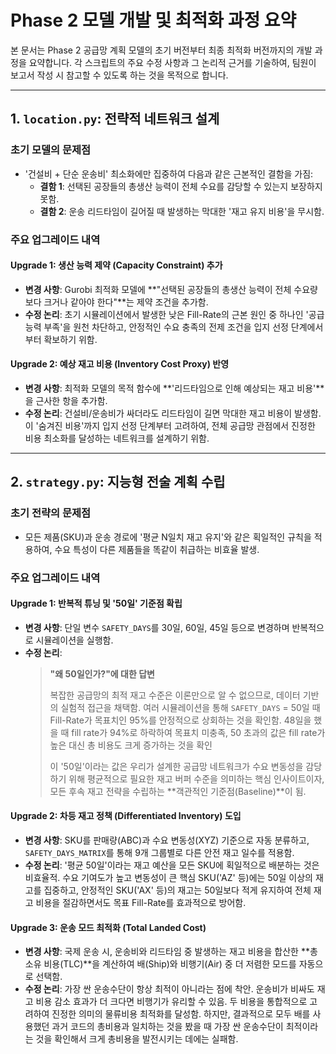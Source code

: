 # Phase 2 모델 개발 및 최적화 과정 요약

본 문서는 Phase 2 공급망 계획 모델의 초기 버전부터 최종 최적화 버전까지의 개발 과정을 요약합니다. 각 스크립트의 주요 수정 사항과 그 논리적 근거를 기술하여, 팀원이 보고서 작성 시 참고할 수 있도록 하는 것을 목적으로 합니다.

---

## 1. `location.py`: 전략적 네트워크 설계

### 초기 모델의 문제점
- '건설비 + 단순 운송비' 최소화에만 집중하여 다음과 같은 근본적인 결함을 가짐:
  - **결함 1**: 선택된 공장들의 총생산 능력이 전체 수요를 감당할 수 있는지 보장하지 못함.
  - **결함 2**: 운송 리드타임이 길어질 때 발생하는 막대한 '재고 유지 비용'을 무시함.

### 주요 업그레이드 내역

#### Upgrade 1: 생산 능력 제약 (Capacity Constraint) 추가
* **변경 사항**: Gurobi 최적화 모델에 **"선택된 공장들의 총생산 능력이 전체 수요량보다 크거나 같아야 한다"**는 제약 조건을 추가함.
* **수정 논리**: 초기 시뮬레이션에서 발생한 낮은 Fill-Rate의 근본 원인 중 하나인 '공급 능력 부족'을 원천 차단하고, 안정적인 수요 충족의 전제 조건을 입지 선정 단계에서부터 확보하기 위함.

#### Upgrade 2: 예상 재고 비용 (Inventory Cost Proxy) 반영
* **변경 사항**: 최적화 모델의 목적 함수에 **'리드타임으로 인해 예상되는 재고 비용'**을 근사한 항을 추가함.
* **수정 논리**: 건설비/운송비가 싸더라도 리드타임이 길면 막대한 재고 비용이 발생함. 이 '숨겨진 비용'까지 입지 선정 단계부터 고려하여, 전체 공급망 관점에서 진정한 비용 최소화를 달성하는 네트워크를 설계하기 위함.

---

## 2. `strategy.py`: 지능형 전술 계획 수립

### 초기 전략의 문제점
- 모든 제품(SKU)과 운송 경로에 '평균 N일치 재고 유지'와 같은 획일적인 규칙을 적용하여, 수요 특성이 다른 제품들을 똑같이 취급하는 비효율 발생.

### 주요 업그레이드 내역

#### Upgrade 1: 반복적 튜닝 및 '50일' 기준점 확립
* **변경 사항**: 단일 변수 `SAFETY_DAYS`를 30일, 60일, 45일 등으로 변경하며 반복적으로 시뮬레이션을 실행함.
* **수정 논리**:
    > **"왜 50일인가?"에 대한 답변**
    >
    > 복잡한 공급망의 최적 재고 수준은 이론만으로 알 수 없으므로, 데이터 기반의 실험적 접근을 채택함. 여러 시뮬레이션을 통해 `SAFETY_DAYS` = 50일 때 Fill-Rate가 목표치인 95%를 안정적으로 상회하는 것을 확인함. 48일을 했을 때 fill rate가 94%로 하락하여 목표치 미충족, 50 초과의 값은 fill rate가 높은 대신 총 비용도 크게 증가하는 것을 확인
    >
    > 이 '50일'이라는 값은 우리가 설계한 공급망 네트워크가 수요 변동성을 감당하기 위해 평균적으로 필요한 재고 버퍼 수준을 의미하는 핵심 인사이트이자, 모든 후속 재고 전략을 수립하는 **객관적인 기준점(Baseline)**이 됨.

#### Upgrade 2: 차등 재고 정책 (Differentiated Inventory) 도입
* **변경 사항**: SKU를 판매량(ABC)과 수요 변동성(XYZ) 기준으로 자동 분류하고, `SAFETY_DAYS_MATRIX`를 통해 9개 그룹별로 다른 안전 재고 일수를 적용함.
* **수정 논리**: '평균 50일'이라는 재고 예산을 모든 SKU에 획일적으로 배분하는 것은 비효율적. 수요 기여도가 높고 변동성이 큰 핵심 SKU('AZ' 등)에는 50일 이상의 재고를 집중하고, 안정적인 SKU('AX' 등)의 재고는 50일보다 적게 유지하여 전체 재고 비용을 절감하면서도 목표 Fill-Rate를 효과적으로 방어함.

#### Upgrade 3: 운송 모드 최적화 (Total Landed Cost)
* **변경 사항**: 국제 운송 시, 운송비와 리드타임 중 발생하는 재고 비용을 합산한 **총 소유 비용(TLC)**을 계산하여 배(Ship)와 비행기(Air) 중 더 저렴한 모드를 자동으로 선택함.
* **수정 논리**: 가장 싼 운송수단이 항상 최적이 아니라는 점에 착안. 운송비가 비싸도 재고 비용 감소 효과가 더 크다면 비행기가 유리할 수 있음. 두 비용을 통합적으로 고려하여 진정한 의미의 물류비용 최적화를 달성함. 하지만, 결과적으로 모두 배를 사용했던 과거 코드의 총비용과 일치하는 것을 봤을 때 가장 싼 운송수단이 최적이라는 것을 확인해서 크게 총비용을 발전시키는 데에는 실패함.
